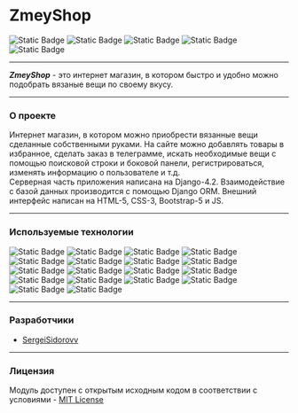 # ZmeyShop
![Static Badge](https://img.shields.io/badge/python-3.10-geen)
![Static Badge](https://img.shields.io/badge/pip-24.0-geen)
![Static Badge](https://img.shields.io/badge/license-MIT-geen)
![Static Badge](https://img.shields.io/badge/version-1.0-geen)
![Static Badge](https://img.shields.io/badge/coverage-97-geen)
___

***ZmeyShop*** - это интернет магазин, в котором быстро и удобно можно подобрать вязаные вещи по своему вкусу.
___
### **О проекте**
Интернет магазин, в котором можно приобрести вязанные вещи сделанные собственными руками.
На сайте можно добавлять товары в избранное, сделать заказ в телеграмме, искать необходимые вещи с помощью поисковой строки и боковой панели, регистрироваться, изменять информацию о пользователе и т.д. \
Серверная часть приложения написана на Django-4.2. Взаимодействие с базой данных производится с помощью Django ORM. Внешний интерфейс написан на HTML-5, CSS-3, Bootstrap-5 и JS.  
___
### **Используемые технологии**
![Static Badge](https://img.shields.io/badge/python-3.10-blue)
![Static Badge](https://img.shields.io/badge/django-4.2-blue)
![Static Badge](https://img.shields.io/badge/postgresql-15-blue)
![Static Badge](https://img.shields.io/badge/psycopg-3.1.18-blue)
![Static Badge](https://img.shields.io/badge/django_orm-4.2-blue)
![Static Badge](https://img.shields.io/badge/redis-5.0-blue)
![Static Badge](https://img.shields.io/badge/docker-25.0-blue)
![Static Badge](https://img.shields.io/badge/docker_compose-2.24-blue)
![Static Badge](https://img.shields.io/badge/coverage-7.4-blue)
![Static Badge](https://img.shields.io/badge/tests-unittest-blue)
![Static Badge](https://img.shields.io/badge/linting-pylint-blue)
![Static Badge](https://img.shields.io/badge/logs-logging-blue)
![Static Badge](https://img.shields.io/badge/HTML-5-blue)
![Static Badge](https://img.shields.io/badge/CSS-3-blue)
![Static Badge](https://img.shields.io/badge/Bootstrap-5-blue)
![Static Badge](https://img.shields.io/badge/JS-ES6-blue)
![Static Badge](https://img.shields.io/badge/Pillow-10.1-blue)
![Static Badge](https://img.shields.io/badge/python_dotenv-1.0-blue)


____
### **Разработчики**
- [SergeiSidorovv](https://github.com/SergeiSidorovv)
___
### **Лицензия**
Модуль доступен с открытым исходным кодом в соответствии с условиями - [MIT License](https://github.com/SergeiSidorovv/zmey_shop/blob/main/LICENSE.txt)